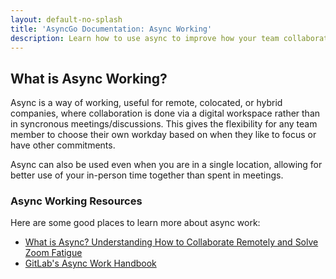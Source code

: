 ```yaml
---
layout: default-no-splash
title: 'AsyncGo Documentation: Async Working'
description: Learn how to use async to improve how your team collaborates
---
```


## What is Async Working?

Async is a way of working, useful for remote, colocated, or hybrid companies, where collaboration is done via a digital workspace
rather than in syncronous meetings/discussions. This gives the flexibility for any team member to choose
their own workday based on when they like to focus or have other commitments.

Async can also be used even when you are in a single location, allowing for better use of your in-person time together than spent
in meetings.

### Async Working Resources

Here are some good places to learn more about async work:

- [What is Async? Understanding How to Collaborate Remotely and Solve Zoom Fatigue](https://www.hrexchangenetwork.com/employee-engagement/columns/what-is-async-understanding-how-to-collaborate-remotely-and-solve-zoom-fatigue)
- [GitLab's Async Work Handbook](https://about.gitlab.com/company/culture/all-remote/asynchronous/)
